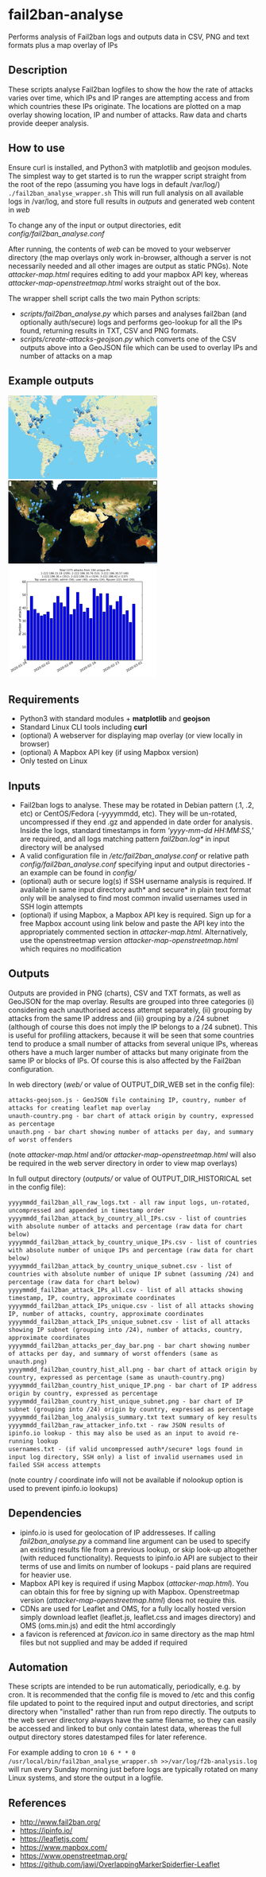 # fail2ban-analyse
Performs analysis of Fail2ban logs and outputs data in CSV, PNG and text formats plus a map overlay of IPs

## Description

These scripts analyse Fail2ban logfiles to show the how the rate of attacks varies over time, which IPs and IP ranges are attempting access and from which countries these IPs originate. The locations are plotted on a map overlay showing location, IP and number of attacks. Raw data and charts provide deeper analysis.

## How to use

Ensure curl is installed, and Python3 with matplotlib and geojson modules. The simplest way to get started is to run the wrapper script straight from the root of the repo (assuming you have logs in default /var/log/)
`./fail2ban_analyse_wrapper.sh`
This will run full analysis on all available logs in /var/log, and store full results in _outputs_ and generated web content in _web_

To change any of the input or output directories, edit _config/fail2ban_analyse.conf_

After running, the contents of _web_ can be moved to your webserver directory (the map overlays only work in-browser, although a server is not necessarily needed and all other images are output as static PNGs).  Note _attacker-map.html_ requires editing to add your mapbox API key, whereas _attacker-map-openstreetmap.html_ works straight out of the box.

The wrapper shell script calls the two main Python scripts:
- _scripts/fail2ban_analyse.py_ which parses and analyses fail2ban (and optionally auth/secure) logs and performs geo-lookup for all the IPs found, returning results in TXT, CSV and PNG formats.
- _scripts/create-attacks-geojson.py_ which converts one of the CSV outputs above into a GeoJSON file which can be used to overlay IPs and number of attacks on a map

## Example outputs

![Example map overlay](/examples/map-screenshot.png)
![Example satellite view](/examples/satellite-screenshot.png)
![Example Attack timeline](/examples/unauth-example.png)

## Requirements

- Python3 with standard modules + **matplotlib** and **geojson**
- Standard Linux CLI tools including **curl**
- (optional) A webserver for displaying map overlay (or view locally in browser)
- (optional) A Mapbox API key (if using Mapbox version)
- Only tested on Linux

## Inputs

- Fail2ban logs to analyse. These may be rotated in Debian pattern (.1, .2, etc) or CentOS/Fedora (-yyyymmdd, etc). They will be un-rotated, uncompressed if they end .gz and appended in date order for analysis. Inside the logs, standard timestamps in form _'yyyy-mm-dd HH:MM:SS,'_ are required, and all logs matching pattern _fail2ban.log*_ in input directory will be analysed
- A valid configuration file in _/etc/fail2ban_analyse.conf_ or relative path _config/fail2ban_analyse.conf_ specifying input and output directories - an example can be found in _config/_
- (optional) auth or secure log(s) if SSH username analysis is required. If available in same input directory auth* and secure* in plain text format only will be analysed to find most common invalid usernames used in SSH login attempts
- (optional) if using Mapbox, a Mapbox API key is required. Sign up for a free Mapbox account using link below and paste the API key into the appropriately commented section in _attacker-map.html_. Alternatively, use the openstreetmap version _attacker-map-openstreetmap.html_ which requires no modification

## Outputs

Outputs are provided in PNG (charts), CSV and TXT formats, as well as GeoJSON for the map overlay. Results are grouped into three categories (i) considering each unauthorised access attempt separately, (ii) grouping by attacks from the same IP address and (iii) grouping by a /24 subnet (although of course this does not imply the IP belongs to a /24 subnet). This is useful for profiling attackers, because it will be seen that some countries tend to produce a small number of attacks from several unique IPs, whereas others have a much larger number of attacks but many originate from the same IP or blocks of IPs. Of course this is also affected by the Fail2ban configuration.

In web directory (_web/_ or value of OUTPUT_DIR_WEB set in the config file):

```
attacks-geojson.js - GeoJSON file containing IP, country, number of attacks for creating leaflet map overlay
unauth-country.png - bar chart of attack origin by country, expressed as percentage
unauth.png - bar chart showing number of attacks per day, and summary of worst offenders
```

(note _attacker-map.html_ and/or _attacker-map-openstreetmap.html_ will also be required in the web server directory in order to view map overlays)

In full output directory (_outputs/_ or value of OUTPUT_DIR_HISTORICAL set in the config file):
```
yyyymmdd_fail2ban_all_raw_logs.txt - all raw input logs, un-rotated, uncompressed and appended in timestamp order
yyyymmdd_fail2ban_attack_by_country_all_IPs.csv - list of countries with absolute number of attacks and percentage (raw data for chart below)
yyyymmdd_fail2ban_attack_by_country_unique_IPs.csv - list of countries with absolute number of unique IPs and percentage (raw data for chart below)
yyyymmdd_fail2ban_attack_by_country_unique_subnet.csv - list of countries with absolute number of unique IP subnet (assuming /24) and percentage (raw data for chart below)
yyyymmdd_fail2ban_attack_IPs_all.csv - list of all attacks showing timestamp, IP, country, approximate coordinates
yyyymmdd_fail2ban_attack_IPs_unique.csv - list of all attacks showing IP, number of attacks, country, approximate coordinates
yyyymmdd_fail2ban_attack_IPs_unique_subnet.csv - list of all attacks showing IP subnet (grouping into /24), number of attacks, country, approximate coordinates
yyyymmdd_fail2ban_attacks_per_day_bar.png - bar chart showing number of attacks per day, and summary of worst offenders (same as unauth.png)
yyyymmdd_fail2ban_country_hist_all.png - bar chart of attack origin by country, expressed as percentage (same as unauth-country.png)
yyyymmdd_fail2ban_country_hist_unique_IP.png - bar chart of IP address origin by country, expressed as percentage
yyyymmdd_fail2ban_country_hist_unique_subnet.png - bar chart of IP subnet (grouping into /24) origin by country, expressed as percentage
yyyymmdd_fail2ban_log_analysis_summary.txt text summary of key results
yyyymmdd_fail2ban_raw_attacker_info.txt - raw JSON results of ipinfo.io lookup - this may also be used as an input to avoid re-running lookup
usernames.txt - (if valid uncompressed auth*/secure* logs found in input log directory, SSH only) a list of invalid usernames used in failed SSH access attempts
```
(note country / coordinate info will not be available if nolookup option is used to prevent ipinfo.io lookups)

## Dependencies

- ipinfo.io is used for geolocation of IP addresseses.  If calling _fail2ban_analyse.py_ a command line argument can be used to specify an existing results file from a previous lookup, or skip look-up altogether (with reduced functionality).  Requests to ipinfo.io API are subject to their terms of use and limits on number of lookups - paid plans are required for heavier use.
- Mapbox API key is required if using Mapbox (_attacker-map.html_).  You can obtain this for free by signing up with Mapbox.  Openstreetmap version (_attacker-map-openstreetmap.html_) does not require this.
- CDNs are used for Leaflet and OMS, for a fully locally hosted version simply download leaflet (leaflet.js, leaflet.css and images directory) and OMS (oms.min.js) and edit the html accordingly
- a favicon is referenced at _favicon.ico_ in same directory as the map html files but not supplied and may be added if required

## Automation

These scripts are intended to be run automatically, periodically, e.g. by cron. It is recommended that the config file is moved to /etc and this config file updated to point to the required input and output directories, and script directory when "installed" rather than run from repo directly. The outputs to the web server directory always have the same filename, so they can easily be accessed and linked to but only contain latest data, whereas the full output directory stores datestamped files for later reference.

For example adding to cron `10 6 * * 0 /usr/local/bin/fail2ban_analyse_wrapper.sh >>/var/log/f2b-analysis.log` will run every Sunday morning just before logs are typically rotated on many Linux systems, and store the output in a logfile.

## References

- http://www.fail2ban.org/
- https://ipinfo.io/
- https://leafletjs.com/
- https://www.mapbox.com/
- https://www.openstreetmap.org/
- https://github.com/jawj/OverlappingMarkerSpiderfier-Leaflet



